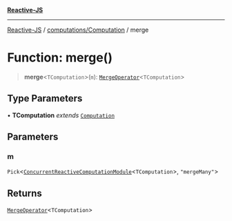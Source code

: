 [**Reactive-JS**](../../../README.md)

***

[Reactive-JS](../../../README.md) / [computations/Computation](../README.md) / merge

# Function: merge()

> **merge**\<`TComputation`\>(`m`): [`MergeOperator`](../interfaces/MergeOperator.md)\<`TComputation`\>

## Type Parameters

• **TComputation** *extends* [`Computation`](../../type-aliases/Computation.md)

## Parameters

### m

`Pick`\<[`ConcurrentReactiveComputationModule`](../../interfaces/ConcurrentReactiveComputationModule.md)\<`TComputation`\>, `"mergeMany"`\>

## Returns

[`MergeOperator`](../interfaces/MergeOperator.md)\<`TComputation`\>
